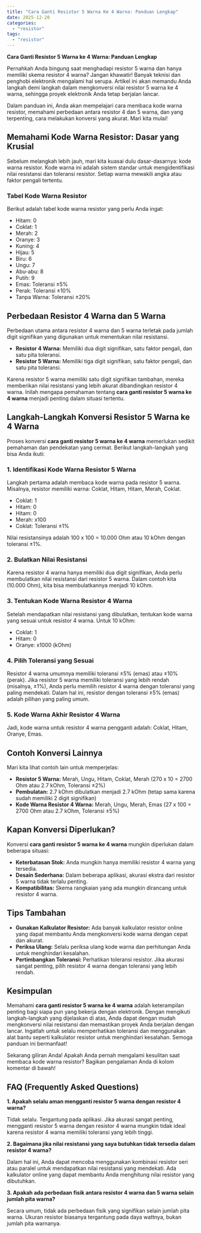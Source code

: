 ```yaml
---
title: "Cara Ganti Resistor 5 Warna Ke 4 Warna: Panduan Lengkap"
date: 2025-12-20
categories: 
  - "resistor"
tags: 
  - "resistor"
---
```


**Cara Ganti Resistor 5 Warna ke 4 Warna: Panduan Lengkap**

Pernahkah Anda bingung saat menghadapi resistor 5 warna dan hanya memiliki skema resistor 4 warna? Jangan khawatir! Banyak teknisi dan penghobi elektronik mengalami hal serupa. Artikel ini akan memandu Anda langkah demi langkah dalam mengkonversi nilai resistor 5 warna ke 4 warna, sehingga proyek elektronik Anda tetap berjalan lancar.

Dalam panduan ini, Anda akan mempelajari cara membaca kode warna resistor, memahami perbedaan antara resistor 4 dan 5 warna, dan yang terpenting, cara melakukan konversi yang akurat. Mari kita mulai!

## Memahami Kode Warna Resistor: Dasar yang Krusial

Sebelum melangkah lebih jauh, mari kita kuasai dulu dasar-dasarnya: kode warna resistor. Kode warna ini adalah sistem standar untuk mengidentifikasi nilai resistansi dan toleransi resistor. Setiap warna mewakili angka atau faktor pengali tertentu.

### Tabel Kode Warna Resistor

Berikut adalah tabel kode warna resistor yang perlu Anda ingat:

- Hitam: 0
- Coklat: 1
- Merah: 2
- Oranye: 3
- Kuning: 4
- Hijau: 5
- Biru: 6
- Ungu: 7
- Abu-abu: 8
- Putih: 9
- Emas: Toleransi ±5%
- Perak: Toleransi ±10%
- Tanpa Warna: Toleransi ±20%

## Perbedaan Resistor 4 Warna dan 5 Warna

Perbedaan utama antara resistor 4 warna dan 5 warna terletak pada jumlah digit signifikan yang digunakan untuk menentukan nilai resistansi.

- **Resistor 4 Warna:** Memiliki dua digit signifikan, satu faktor pengali, dan satu pita toleransi.
- **Resistor 5 Warna:** Memiliki tiga digit signifikan, satu faktor pengali, dan satu pita toleransi.

Karena resistor 5 warna memiliki satu digit signifikan tambahan, mereka memberikan nilai resistansi yang lebih akurat dibandingkan resistor 4 warna. Inilah mengapa pemahaman tentang **cara ganti resistor 5 warna ke 4 warna** menjadi penting dalam situasi tertentu.

## Langkah-Langkah Konversi Resistor 5 Warna ke 4 Warna

Proses konversi **cara ganti resistor 5 warna ke 4 warna** memerlukan sedikit pemahaman dan pendekatan yang cermat. Berikut langkah-langkah yang bisa Anda ikuti:

### 1\. Identifikasi Kode Warna Resistor 5 Warna

Langkah pertama adalah membaca kode warna pada resistor 5 warna. Misalnya, resistor memiliki warna: Coklat, Hitam, Hitam, Merah, Coklat.

- Coklat: 1
- Hitam: 0
- Hitam: 0
- Merah: x100
- Coklat: Toleransi ±1%

Nilai resistansinya adalah 100 x 100 = 10.000 Ohm atau 10 kOhm dengan toleransi ±1%.

### 2\. Bulatkan Nilai Resistansi

Karena resistor 4 warna hanya memiliki dua digit signifikan, Anda perlu membulatkan nilai resistansi dari resistor 5 warna. Dalam contoh kita (10.000 Ohm), kita bisa membulatkannya menjadi 10 kOhm.

### 3\. Tentukan Kode Warna Resistor 4 Warna

Setelah mendapatkan nilai resistansi yang dibulatkan, tentukan kode warna yang sesuai untuk resistor 4 warna. Untuk 10 kOhm:

- Coklat: 1
- Hitam: 0
- Oranye: x1000 (kOhm)

### 4\. Pilih Toleransi yang Sesuai

Resistor 4 warna umumnya memiliki toleransi ±5% (emas) atau ±10% (perak). Jika resistor 5 warna memiliki toleransi yang lebih rendah (misalnya, ±1%), Anda perlu memilih resistor 4 warna dengan toleransi yang paling mendekati. Dalam hal ini, resistor dengan toleransi ±5% (emas) adalah pilihan yang paling umum.

### 5\. Kode Warna Akhir Resistor 4 Warna

Jadi, kode warna untuk resistor 4 warna pengganti adalah: Coklat, Hitam, Oranye, Emas.

## Contoh Konversi Lainnya

Mari kita lihat contoh lain untuk memperjelas:

- **Resistor 5 Warna:** Merah, Ungu, Hitam, Coklat, Merah (270 x 10 = 2700 Ohm atau 2.7 kOhm, Toleransi ±2%)
- **Pembulatan:** 2.7 kOhm dibulatkan menjadi 2.7 kOhm (tetap sama karena sudah memiliki 2 digit signifikan)
- **Kode Warna Resistor 4 Warna:** Merah, Ungu, Merah, Emas (27 x 100 = 2700 Ohm atau 2.7 kOhm, Toleransi ±5%)

## Kapan Konversi Diperlukan?

Konversi **cara ganti resistor 5 warna ke 4 warna** mungkin diperlukan dalam beberapa situasi:

- **Keterbatasan Stok:** Anda mungkin hanya memiliki resistor 4 warna yang tersedia.
- **Desain Sederhana:** Dalam beberapa aplikasi, akurasi ekstra dari resistor 5 warna tidak terlalu penting.
- **Kompatibilitas:** Skema rangkaian yang ada mungkin dirancang untuk resistor 4 warna.

## Tips Tambahan

- **Gunakan Kalkulator Resistor:** Ada banyak kalkulator resistor online yang dapat membantu Anda mengkonversi kode warna dengan cepat dan akurat.
- **Periksa Ulang:** Selalu periksa ulang kode warna dan perhitungan Anda untuk menghindari kesalahan.
- **Pertimbangkan Toleransi:** Perhatikan toleransi resistor. Jika akurasi sangat penting, pilih resistor 4 warna dengan toleransi yang lebih rendah.

## Kesimpulan

Memahami **cara ganti resistor 5 warna ke 4 warna** adalah keterampilan penting bagi siapa pun yang bekerja dengan elektronik. Dengan mengikuti langkah-langkah yang dijelaskan di atas, Anda dapat dengan mudah mengkonversi nilai resistansi dan memastikan proyek Anda berjalan dengan lancar. Ingatlah untuk selalu memperhatikan toleransi dan menggunakan alat bantu seperti kalkulator resistor untuk menghindari kesalahan. Semoga panduan ini bermanfaat!

Sekarang giliran Anda! Apakah Anda pernah mengalami kesulitan saat membaca kode warna resistor? Bagikan pengalaman Anda di kolom komentar di bawah!

## FAQ (Frequently Asked Questions)

**1\. Apakah selalu aman mengganti resistor 5 warna dengan resistor 4 warna?**

Tidak selalu. Tergantung pada aplikasi. Jika akurasi sangat penting, mengganti resistor 5 warna dengan resistor 4 warna mungkin tidak ideal karena resistor 4 warna memiliki toleransi yang lebih tinggi.

**2\. Bagaimana jika nilai resistansi yang saya butuhkan tidak tersedia dalam resistor 4 warna?**

Dalam hal ini, Anda dapat mencoba menggunakan kombinasi resistor seri atau paralel untuk mendapatkan nilai resistansi yang mendekati. Ada kalkulator online yang dapat membantu Anda menghitung nilai resistor yang dibutuhkan.

**3\. Apakah ada perbedaan fisik antara resistor 4 warna dan 5 warna selain jumlah pita warna?**

Secara umum, tidak ada perbedaan fisik yang signifikan selain jumlah pita warna. Ukuran resistor biasanya tergantung pada daya wattnya, bukan jumlah pita warnanya.
